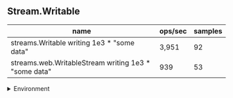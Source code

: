 ## Stream.Writable

|name|ops/sec|samples|
|-|-|-|
|streams.Writable writing 1e3 * "some data"|3,951|92|
|streams.web.WritableStream writing 1e3 * "some data"|939|53|


<details>
<summary>Environment</summary>

* __Machine:__ linux x64 | 2 vCPUs | 6.8GB Mem
* __Run:__ Tue Oct 10 2023 21:51:16 GMT+0000 (Coordinated Universal Time)
</details>

<!--
{"environment":{"platform":"linux","arch":"x64","cpus":2,"totalMemory":6.759754180908203},"benchmarks":"[{\"timeStamp\":1696974670511,\"currentTarget\":{\"0\":{\"name\":\"streams.Writable writing 1e3 * \\\"some data\\\"\",\"options\":{\"async\":false,\"defer\":false,\"delay\":0.005,\"initCount\":1,\"maxTime\":5,\"minSamples\":5,\"minTime\":0.05},\"async\":false,\"defer\":false,\"delay\":0.005,\"initCount\":1,\"maxTime\":5,\"minSamples\":5,\"minTime\":0.05,\"id\":1,\"stats\":{\"moe\":0.000002434387756447409,\"rme\":0.9618204474537283,\"sem\":0.0000012420345696160251,\"deviation\":0.000011913177084017357,\"mean\":0.00025310210059393894,\"sample\":[0.0002642120101010101,0.00025195159296482415,0.00028911711557788947,0.00032142431658291456,0.0002926462763819096,0.00025837323115577887,0.00025077113366336635,0.00024828349504950494,0.0002498859801980198,0.0002497122178217822,0.00024982013861386143,0.00025032707425742573,0.0002747494801980198,0.00025068103465346537,0.00024718161083743843,0.00024796930049261084,0.0002466870246305419,0.0002489712709359606,0.00024979200980392155,0.0002467013088235294,0.00024833367156862747,0.0002719970343137255,0.00028013825,0.00024879249509803924,0.0002488655343137255,0.0002508209411764706,0.0002548341960784314,0.0002495983823529412,0.00025042829411764703,0.0002490478921568627,0.00025183957352941175,0.0002459057156862745,0.00024714935294117645,0.00024576306862745097,0.00025096113725490195,0.00024759545853658536,0.0002474710682926829,0.0002454866682926829,0.0002454227658536585,0.0002457431268292683,0.0002454572585365854,0.00024600753658536584,0.00025093316585365856,0.00024672611219512196,0.0002464373121951219,0.00024709978536585365,0.000249545287804878,0.00024572703414634146,0.0002461485170731707,0.00024697148780487805,0.0002510878146341463,0.00024724808780487805,0.00025805062926829265,0.0002489911073170732,0.00025737010243902437,0.00025154832682926833,0.00024803496097560975,0.0002495657756097561,0.000253439156097561,0.0002474841951219512,0.00024836766341463414,0.00026212645853658533,0.0002528000975609756,0.0002501423902439024,0.0002488320731707317,0.0002488784243902439,0.0002480452097560976,0.0002498643268292683,0.00025309816097560974,0.0002546582487804878,0.00024743834634146343,0.00025168101463414634,0.0002502292292682927,0.00025822283414634147,0.00024758957073170733,0.0002930988731707317,0.0002472934585365854,0.00024939747804878046,0.000248775,0.00027013177073170736,0.0002488725707317073,0.0002495208926829268,0.00024921356097560974,0.00025252691219512194,0.0002476695756097561,0.0002497511512195122,0.0002513697756097561,0.00025391089268292686,0.0002486624146341463,0.0002485609414634146,0.00024984875609756097,0.00025548927804878047],\"variance\":1.419237882351563e-10},\"times\":{\"cycle\":0.05188593062175748,\"elapsed\":5.532,\"period\":0.00025310210059393894,\"timeStamp\":1696974664979},\"running\":false,\"count\":205,\"cycles\":5,\"hz\":3950.974715948079},\"1\":{\"name\":\"streams.web.WritableStream writing 1e3 * \\\"some data\\\"\",\"options\":{\"async\":false,\"defer\":false,\"delay\":0.005,\"initCount\":1,\"maxTime\":5,\"minSamples\":5,\"minTime\":0.05},\"async\":false,\"defer\":false,\"delay\":0.005,\"initCount\":1,\"maxTime\":5,\"minSamples\":5,\"minTime\":0.05,\"id\":2,\"stats\":{\"moe\":0.00017621016317079718,\"rme\":16.542653948738497,\"sem\":0.00008990314447489652,\"deviation\":0.0006545047711691093,\"mean\":0.001065186781497261,\"sample\":[0.002326819870967742,0.0006439155376344086,0.0008051885161290323,0.000868209311827957,0.0006780619677419355,0.0017936565698924733,0.0015912102365591397,0.0006960394946236559,0.000906097688172043,0.0010457812903225806,0.000705629870967742,0.000721012752688172,0.000690431935483871,0.0007560419892473117,0.0006969158387096774,0.0008923685913978495,0.0007256031075268816,0.0007183331720430107,0.000724368688172043,0.0007669549569892473,0.0007819894516129033,0.0008889083440860216,0.0007317504516129032,0.0007570699462365591,0.0007523086344086022,0.0007287074193548387,0.001039089860215054,0.0007444247204301075,0.0007308042150537634,0.0010867621720430107,0.0029457804086021502,0.0025872396344086023,0.0032066862150537637,0.0024660787204301075,0.0013104430322580644,0.0010875761612903225,0.0006942459354838709,0.0007760227526881721,0.0006971050860215053,0.0007975024516129033,0.0009534807634408603,0.0008453113225806452,0.0007393956666666666,0.0007299407634408602,0.0007476935483870968,0.0009309408494623656,0.0007338203548387097,0.0007224633010752688,0.0007557344623655914,0.0007322181935483871,0.0007379203870967742,0.001312029365591398,0.002950813440860215],\"variance\":4.283764954831282e-7},\"times\":{\"cycle\":0.09906237067924528,\"elapsed\":5.506,\"period\":0.001065186781497261,\"timeStamp\":1696974670524},\"running\":false,\"count\":93,\"cycles\":3,\"hz\":938.802487385703},\"options\":{},\"events\":{\"start\":[null],\"cycle\":[null,null],\"complete\":[null,null]},\"length\":2,\"running\":false},\"type\":\"cycle\",\"target\":{\"name\":\"streams.Writable writing 1e3 * \\\"some data\\\"\",\"options\":{\"async\":false,\"defer\":false,\"delay\":0.005,\"initCount\":1,\"maxTime\":5,\"minSamples\":5,\"minTime\":0.05},\"async\":false,\"defer\":false,\"delay\":0.005,\"initCount\":1,\"maxTime\":5,\"minSamples\":5,\"minTime\":0.05,\"id\":1,\"stats\":{\"moe\":0.000002434387756447409,\"rme\":0.9618204474537283,\"sem\":0.0000012420345696160251,\"deviation\":0.000011913177084017357,\"mean\":0.00025310210059393894,\"sample\":[0.0002642120101010101,0.00025195159296482415,0.00028911711557788947,0.00032142431658291456,0.0002926462763819096,0.00025837323115577887,0.00025077113366336635,0.00024828349504950494,0.0002498859801980198,0.0002497122178217822,0.00024982013861386143,0.00025032707425742573,0.0002747494801980198,0.00025068103465346537,0.00024718161083743843,0.00024796930049261084,0.0002466870246305419,0.0002489712709359606,0.00024979200980392155,0.0002467013088235294,0.00024833367156862747,0.0002719970343137255,0.00028013825,0.00024879249509803924,0.0002488655343137255,0.0002508209411764706,0.0002548341960784314,0.0002495983823529412,0.00025042829411764703,0.0002490478921568627,0.00025183957352941175,0.0002459057156862745,0.00024714935294117645,0.00024576306862745097,0.00025096113725490195,0.00024759545853658536,0.0002474710682926829,0.0002454866682926829,0.0002454227658536585,0.0002457431268292683,0.0002454572585365854,0.00024600753658536584,0.00025093316585365856,0.00024672611219512196,0.0002464373121951219,0.00024709978536585365,0.000249545287804878,0.00024572703414634146,0.0002461485170731707,0.00024697148780487805,0.0002510878146341463,0.00024724808780487805,0.00025805062926829265,0.0002489911073170732,0.00025737010243902437,0.00025154832682926833,0.00024803496097560975,0.0002495657756097561,0.000253439156097561,0.0002474841951219512,0.00024836766341463414,0.00026212645853658533,0.0002528000975609756,0.0002501423902439024,0.0002488320731707317,0.0002488784243902439,0.0002480452097560976,0.0002498643268292683,0.00025309816097560974,0.0002546582487804878,0.00024743834634146343,0.00025168101463414634,0.0002502292292682927,0.00025822283414634147,0.00024758957073170733,0.0002930988731707317,0.0002472934585365854,0.00024939747804878046,0.000248775,0.00027013177073170736,0.0002488725707317073,0.0002495208926829268,0.00024921356097560974,0.00025252691219512194,0.0002476695756097561,0.0002497511512195122,0.0002513697756097561,0.00025391089268292686,0.0002486624146341463,0.0002485609414634146,0.00024984875609756097,0.00025548927804878047],\"variance\":1.419237882351563e-10},\"times\":{\"cycle\":0.05188593062175748,\"elapsed\":5.532,\"period\":0.00025310210059393894,\"timeStamp\":1696974664979},\"running\":false,\"count\":205,\"cycles\":5,\"hz\":3950.974715948079},\"aborted\":false},{\"timeStamp\":1696974676030,\"currentTarget\":{\"0\":{\"name\":\"streams.Writable writing 1e3 * \\\"some data\\\"\",\"options\":{\"async\":false,\"defer\":false,\"delay\":0.005,\"initCount\":1,\"maxTime\":5,\"minSamples\":5,\"minTime\":0.05},\"async\":false,\"defer\":false,\"delay\":0.005,\"initCount\":1,\"maxTime\":5,\"minSamples\":5,\"minTime\":0.05,\"id\":1,\"stats\":{\"moe\":0.000002434387756447409,\"rme\":0.9618204474537283,\"sem\":0.0000012420345696160251,\"deviation\":0.000011913177084017357,\"mean\":0.00025310210059393894,\"sample\":[0.0002642120101010101,0.00025195159296482415,0.00028911711557788947,0.00032142431658291456,0.0002926462763819096,0.00025837323115577887,0.00025077113366336635,0.00024828349504950494,0.0002498859801980198,0.0002497122178217822,0.00024982013861386143,0.00025032707425742573,0.0002747494801980198,0.00025068103465346537,0.00024718161083743843,0.00024796930049261084,0.0002466870246305419,0.0002489712709359606,0.00024979200980392155,0.0002467013088235294,0.00024833367156862747,0.0002719970343137255,0.00028013825,0.00024879249509803924,0.0002488655343137255,0.0002508209411764706,0.0002548341960784314,0.0002495983823529412,0.00025042829411764703,0.0002490478921568627,0.00025183957352941175,0.0002459057156862745,0.00024714935294117645,0.00024576306862745097,0.00025096113725490195,0.00024759545853658536,0.0002474710682926829,0.0002454866682926829,0.0002454227658536585,0.0002457431268292683,0.0002454572585365854,0.00024600753658536584,0.00025093316585365856,0.00024672611219512196,0.0002464373121951219,0.00024709978536585365,0.000249545287804878,0.00024572703414634146,0.0002461485170731707,0.00024697148780487805,0.0002510878146341463,0.00024724808780487805,0.00025805062926829265,0.0002489911073170732,0.00025737010243902437,0.00025154832682926833,0.00024803496097560975,0.0002495657756097561,0.000253439156097561,0.0002474841951219512,0.00024836766341463414,0.00026212645853658533,0.0002528000975609756,0.0002501423902439024,0.0002488320731707317,0.0002488784243902439,0.0002480452097560976,0.0002498643268292683,0.00025309816097560974,0.0002546582487804878,0.00024743834634146343,0.00025168101463414634,0.0002502292292682927,0.00025822283414634147,0.00024758957073170733,0.0002930988731707317,0.0002472934585365854,0.00024939747804878046,0.000248775,0.00027013177073170736,0.0002488725707317073,0.0002495208926829268,0.00024921356097560974,0.00025252691219512194,0.0002476695756097561,0.0002497511512195122,0.0002513697756097561,0.00025391089268292686,0.0002486624146341463,0.0002485609414634146,0.00024984875609756097,0.00025548927804878047],\"variance\":1.419237882351563e-10},\"times\":{\"cycle\":0.05188593062175748,\"elapsed\":5.532,\"period\":0.00025310210059393894,\"timeStamp\":1696974664979},\"running\":false,\"count\":205,\"cycles\":5,\"hz\":3950.974715948079},\"1\":{\"name\":\"streams.web.WritableStream writing 1e3 * \\\"some data\\\"\",\"options\":{\"async\":false,\"defer\":false,\"delay\":0.005,\"initCount\":1,\"maxTime\":5,\"minSamples\":5,\"minTime\":0.05},\"async\":false,\"defer\":false,\"delay\":0.005,\"initCount\":1,\"maxTime\":5,\"minSamples\":5,\"minTime\":0.05,\"id\":2,\"stats\":{\"moe\":0.00017621016317079718,\"rme\":16.542653948738497,\"sem\":0.00008990314447489652,\"deviation\":0.0006545047711691093,\"mean\":0.001065186781497261,\"sample\":[0.002326819870967742,0.0006439155376344086,0.0008051885161290323,0.000868209311827957,0.0006780619677419355,0.0017936565698924733,0.0015912102365591397,0.0006960394946236559,0.000906097688172043,0.0010457812903225806,0.000705629870967742,0.000721012752688172,0.000690431935483871,0.0007560419892473117,0.0006969158387096774,0.0008923685913978495,0.0007256031075268816,0.0007183331720430107,0.000724368688172043,0.0007669549569892473,0.0007819894516129033,0.0008889083440860216,0.0007317504516129032,0.0007570699462365591,0.0007523086344086022,0.0007287074193548387,0.001039089860215054,0.0007444247204301075,0.0007308042150537634,0.0010867621720430107,0.0029457804086021502,0.0025872396344086023,0.0032066862150537637,0.0024660787204301075,0.0013104430322580644,0.0010875761612903225,0.0006942459354838709,0.0007760227526881721,0.0006971050860215053,0.0007975024516129033,0.0009534807634408603,0.0008453113225806452,0.0007393956666666666,0.0007299407634408602,0.0007476935483870968,0.0009309408494623656,0.0007338203548387097,0.0007224633010752688,0.0007557344623655914,0.0007322181935483871,0.0007379203870967742,0.001312029365591398,0.002950813440860215],\"variance\":4.283764954831282e-7},\"times\":{\"cycle\":0.09906237067924528,\"elapsed\":5.506,\"period\":0.001065186781497261,\"timeStamp\":1696974670524},\"running\":false,\"count\":93,\"cycles\":3,\"hz\":938.802487385703},\"options\":{},\"events\":{\"start\":[null],\"cycle\":[null,null],\"complete\":[null,null]},\"length\":2,\"running\":false},\"type\":\"cycle\",\"target\":{\"name\":\"streams.web.WritableStream writing 1e3 * \\\"some data\\\"\",\"options\":{\"async\":false,\"defer\":false,\"delay\":0.005,\"initCount\":1,\"maxTime\":5,\"minSamples\":5,\"minTime\":0.05},\"async\":false,\"defer\":false,\"delay\":0.005,\"initCount\":1,\"maxTime\":5,\"minSamples\":5,\"minTime\":0.05,\"id\":2,\"stats\":{\"moe\":0.00017621016317079718,\"rme\":16.542653948738497,\"sem\":0.00008990314447489652,\"deviation\":0.0006545047711691093,\"mean\":0.001065186781497261,\"sample\":[0.002326819870967742,0.0006439155376344086,0.0008051885161290323,0.000868209311827957,0.0006780619677419355,0.0017936565698924733,0.0015912102365591397,0.0006960394946236559,0.000906097688172043,0.0010457812903225806,0.000705629870967742,0.000721012752688172,0.000690431935483871,0.0007560419892473117,0.0006969158387096774,0.0008923685913978495,0.0007256031075268816,0.0007183331720430107,0.000724368688172043,0.0007669549569892473,0.0007819894516129033,0.0008889083440860216,0.0007317504516129032,0.0007570699462365591,0.0007523086344086022,0.0007287074193548387,0.001039089860215054,0.0007444247204301075,0.0007308042150537634,0.0010867621720430107,0.0029457804086021502,0.0025872396344086023,0.0032066862150537637,0.0024660787204301075,0.0013104430322580644,0.0010875761612903225,0.0006942459354838709,0.0007760227526881721,0.0006971050860215053,0.0007975024516129033,0.0009534807634408603,0.0008453113225806452,0.0007393956666666666,0.0007299407634408602,0.0007476935483870968,0.0009309408494623656,0.0007338203548387097,0.0007224633010752688,0.0007557344623655914,0.0007322181935483871,0.0007379203870967742,0.001312029365591398,0.002950813440860215],\"variance\":4.283764954831282e-7},\"times\":{\"cycle\":0.09906237067924528,\"elapsed\":5.506,\"period\":0.001065186781497261,\"timeStamp\":1696974670524},\"running\":false,\"count\":93,\"cycles\":3,\"hz\":938.802487385703},\"aborted\":false}]"}-->
